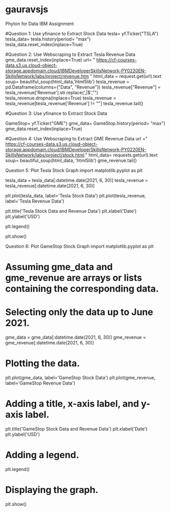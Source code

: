 # gauravsjs
Phyton for Data IBM Assignment

#Question 1: Use yfinance to Extract Stock Data
tesla= yf.Ticker("TSLA")
tesla_data= tesla.history(period= "max")
tesla_data.reset_index(inplace=True)

#Question 2: Use Webscraping to Extract Tesla Revenue Data
gme_data.reset_index(inplace=True)
url= " https://cf-courses-data.s3.us.cloud-object-storage.appdomain.cloud/IBMDeveloperSkillsNetwork-PY0220EN-SkillsNetwork/labs/project/revenue.htm "
html_data = request.get(url).text
soup= beautiful_soup(html_data,'html5lib')
tesla_revenue = pd.Dataframe(columns={"Data", "Revenue"})
tesla_revenue["Revenue"] = tesla_revenue['Revenue'].str.replace(',|\$',"")
tesla_revenue.dropna(inplace=True)
tesla_revenue = tesla_revenue[tesla_revenue['Revenue'] != ""]
tesla_revenue.tail()


#Question 3: Use yfinance to Extract Stock Data

GameStop= yf.Ticker("GME")
gme_data= GameStop.history(period= "max")
gme_data.reset_index(inplace=True)


#Question 4: Use Webscraping to Extract GME Revenue Data
url =" https://cf-courses-data.s3.us.cloud-object-storage.appdomain.cloud/IBMDeveloperSkillsNetwork-PY0220EN-SkillsNetwork/labs/project/stock.html."
html_data= requests.get(url).text
soup= beautiful_soup(html_data, 'html5lib')
gme_revenue.tail()

Question 5: Plot Tesla Stock Graph
import matplotlib.pyplot as plt



tesla_data = tesla_data[:datetime.date(2021, 6, 30)]
tesla_revenue = tesla_revenue[:datetime.date(2021, 6, 30)]


plt.plot(tesla_data, label='Tesla Stock Data')
plt.plot(tesla_revenue, label='Tesla Revenue Data')


plt.title('Tesla Stock Data and Revenue Data')
plt.xlabel('Date')
plt.ylabel('USD')


plt.legend()


plt.show()


Question 6: Plot GameStop Stock Graph
import matplotlib.pyplot as plt

# Assuming gme_data and gme_revenue are arrays or lists containing the corresponding data.

# Selecting only the data up to June 2021.
gme_data = gme_data[:datetime.date(2021, 6, 30)]
gme_revenue = gme_revenue[:datetime.date(2021, 6, 30)]

# Plotting the data.
plt.plot(gme_data, label='GameStop Stock Data')
plt.plot(gme_revenue, label='GameStop Revenue Data')

# Adding a title, x-axis label, and y-axis label.
plt.title('GameStop Stock Data and Revenue Data')
plt.xlabel('Date')
plt.ylabel('USD')

# Adding a legend.
plt.legend()

# Displaying the graph.
plt.show()
